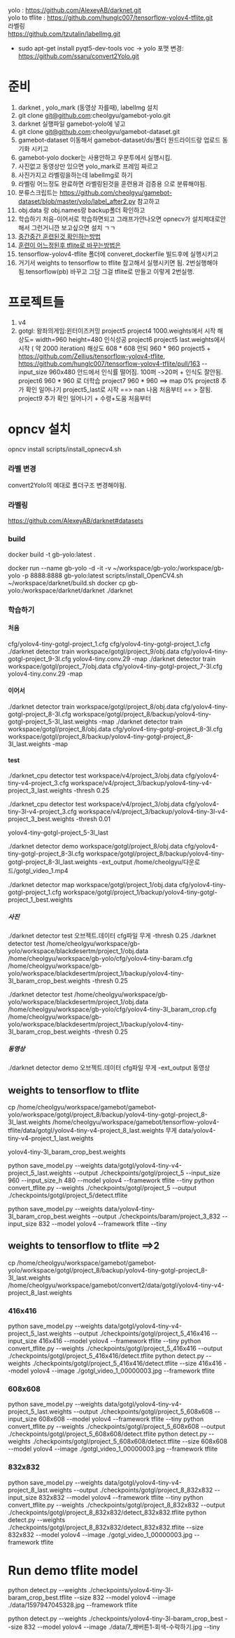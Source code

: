 
yolo : https://github.com/AlexeyAB/darknet.git   
yolo to tflite : https://github.com/hunglc007/tensorflow-yolov4-tflite.git   
라벨링   
https://github.com/tzutalin/labelImg.git   
+ sudo apt-get install pyqt5-dev-tools
voc -> yolo 포맷 변경: https://github.com/ssaru/convert2Yolo.git   

# 준비
1. darknet , yolo_mark (동영상 자를때), labelImg 설치
2. git clone git@github.com:cheolgyu/gamebot-yolo.git
3. darknet 실행파일 gamebot-yolo에 넣고
4. git clone git@github.com:cheolgyu/gamebot-dataset.git
5. gamebot-dataset 이동해서 gamebot-dataset/ds/폴더 원드라이드랑 업로드 동기화 시키고 
6. gamebot-yolo docker는 사용안하고 우분투에서 실행시킴. 
7. 사진없고 동영상만 있으면 yolo_mark로 프레임 짜르고 
8. 사진가지고 라벨링을하는데 labelImg로 하기 
9. 라벨링 어느정도 완료하면 라벨링된것을 훈련용과 검증용 으로 분류해야됨.
10. 분류스크립트는 https://github.com/cheolgyu/gamebot-dataset/blob/master/yolo/label_after2.py 참고하고
11. obj.data 랑 obj.names랑 backup폴더 확인하고 
12. 학습하기 처음-이어서로 학습하면되고 그래프가안나오면 opnecv가 설치제대로안해서 그런거니깐 보고싶으면 설치 ㄱㄱ
13. [중간중간 훈련된것 확인하는방법](https://github.com/cheolgyu/gamebot-yolo#test)
14. [훈련이 어느정된후 tflite로 바꾸는방법은]()
15. tensorflow-yolov4-tflite 폴더에 converet_dockerfile 빌드후에 실행시키고
16. 거기서 weights to tensorflow to tflite 참고해서 실행시키면 됨. 2번실행해야됨.tensorflow(pb) 바꾸고 그담 그걸 tflite로 만들고 이렇게 2번실행.



# 프로젝트들
1. v4
2. gotgl: 왕좌의게임:윈터이즈커밍
    project5 
        project4 1000.weights에서 시작
        해상도= width=960 height=480
        인식성공
    project6 
        project5 last.weights에서 시작 ( 약 2000 iteration)
        해상도 608 * 608 안되
        960 * 960 
    project5 +  https://github.com/Zellius/tensorflow-yolov4-tflite, https://github.com/hunglc007/tensorflow-yolov4-tflite/pull/163
        --input_size 960x480  안드에서 인식률 떨어짐. 100퍼 ->20퍼 + 인식도 잘안됨. 
    project6
        960 * 960 로 더학습 
    project7
        960 * 960 ==> map 0%
    project8
        추가
            확인
            일어나기 
        project5_last로 시작 ==> nan 나옴
        처음부터 == > 잘됨.
    project9
        추가
            확인
            일어나기 + 수령+도움 
        처음부터 



# opncv 설치
opncv install
scripts/install_opnecv4.sh
### 라벨 변경
convert2Yolo의 예대로 폴더구조 변경해야됨.


### 라벨링
https://github.com/AlexeyAB/darknet#datasets

### build 
docker build -t gb-yolo:latest .  

docker run  --name gb-yolo -d -it -v ~/workspace/gb-yolo:/workspace/gb-yolo -p 8888:8888  gb-yolo:latest
scripts/install_OpenCV4.sh
~/workspace/darknet/build.sh
docker cp gb-yolo:/workspace/darknet/darknet ./darknet



### 학습하기
#### 처음
cfg/yolov4-tiny-gotgl-project_1.cfg
cfg/yolov4-tiny-gotgl-project_1.cfg
./darknet detector train workspace/gotgl/project_9/obj.data cfg/yolov4-tiny-gotgl-project_9-3l.cfg yolov4-tiny.conv.29  -map
./darknet detector train workspace/gotgl/project_7/obj.data cfg/yolov4-tiny-gotgl-project_7-3l.cfg yolov4-tiny.conv.29  -map
#### 이어서
./darknet detector train workspace/gotgl/project_8/obj.data cfg/yolov4-tiny-gotgl-project_8-3l.cfg workspace/gotgl/project_8/backup/yolov4-tiny-gotgl-project_5-3l_last.weights  -map
./darknet detector train workspace/gotgl/project_8/obj.data cfg/yolov4-tiny-gotgl-project_8-3l.cfg workspace/gotgl/project_8/backup/yolov4-tiny-gotgl-project_8-3l_last.weights  -map

#### test

./darknet_cpu detector test workspace/v4/project_3/obj.data  cfg/yolov4-tiny-v4-project_3.cfg  workspace/v4/project_3/backup/yolov4-tiny-v4-project_3_last.weights -thresh 0.25

./darknet_cpu detector test workspace/v4/project_3/obj.data  cfg/yolov4-tiny-3l-v4-project_3.cfg  workspace/v4/project_3/backup/yolov4-tiny-3l-v4-project_3_best.weights -thresh 0.01

yolov4-tiny-gotgl-project_5-3l_last

./darknet detector demo workspace/gotgl/project_8/obj.data cfg/yolov4-tiny-gotgl-project_8-3l.cfg workspace/gotgl/project_8/backup/yolov4-tiny-gotgl-project_8-3l_last.weights -ext_output /home/cheolgyu/다운로드/gotgl_video_1.mp4


./darknet detector map workspace/gotgl/project_1/obj.data cfg/yolov4-tiny-gotgl-project_1.cfg workspace/gotgl/project_1/backup/yolov4-tiny-gotgl-project_1_best.weights


##### 사진
./darknet detector test 오브젝트.데이터 cfg파일 무게 -thresh 0.25
./darknet detector test /home/cheolgyu/workspace/gb-yolo/workspace/blackdesertm/project_1/obj.data  /home/cheolgyu/workspace/gb-yolo/cfg/yolov4-tiny-baram.cfg  /home/cheolgyu/workspace/gb-yolo/workspace/blackdesertm/project_1/backup/yolov4-tiny-3l_baram_crop_best.weights -thresh 0.25

./darknet detector test /home/cheolgyu/workspace/gb-yolo/workspace/blackdesertm/project_1/obj.data  /home/cheolgyu/workspace/gb-yolo/cfg/yolov4-tiny-3l_baram_crop.cfg  /home/cheolgyu/workspace/gb-yolo/workspace/blackdesertm/project_1/backup/yolov4-tiny-3l_baram_crop_best.weights -thresh 0.25

##### 동영상
./darknet detector demo 오브젝트.데이터 cfg파일 무게  -ext_output 동영상

## weights to tensorflow  to tflite
cp /home/cheolgyu/workspace/gamebot/gamebot-yolo/workspace/gotgl/project_8/backup/yolov4-tiny-gotgl-project_8-3l_last.weights /home/cheolgyu/workspace/gamebot/tensorflow-yolov4-tflite/data/gotgl/yolov4-tiny-v4-project_8_last.weights
무게 data/yolov4-tiny-v4-project_1_last.weights

yolov4-tiny-3l_baram_crop_best.weights

python save_model.py --weights data/gotgl/yolov4-tiny-v4-project_5_last.weights --output ./checkpoints/gotgl/project_5 --input_size 960 --input_size_h 480 --model yolov4 --framework tflite --tiny
python convert_tflite.py --weights ./checkpoints/gotgl/project_5 --output ./checkpoints/gotgl/project_5/detect.tflite

python save_model.py --weights data/yolov4-tiny-3l_baram_crop_best.weights --output  ./checkpoints/baram/project_3_832 --input_size 832 --model yolov4 --framework tflite --tiny

## weights to tensorflow  to tflite  ==>2
cp /home/cheolgyu/workspace/gamebot/gamebot-yolo/workspace/gotgl/project_8/backup/yolov4-tiny-gotgl-project_8-3l_last.weights /home/cheolgyu/workspace/gamebot/convert2/data/gotgl/yolov4-tiny-v4-project_8_last.weights

### 416x416
python save_model.py --weights data/gotgl/yolov4-tiny-v4-project_5_last.weights --output ./checkpoints/gotgl/project_5_416x416 --input_size 416x416 --model yolov4 --framework tflite --tiny
python convert_tflite.py --weights ./checkpoints/gotgl/project_5_416x416 --output ./checkpoints/gotgl/project_5_416x416/detect.tflite
python detect.py --weights ./checkpoints/gotgl/project_5_416x416/detect.tflite --size 416x416 --model yolov4 --image ./gotgl_video_1_00000003.jpg --framework tflite

### 608x608
python save_model.py --weights data/gotgl/yolov4-tiny-v4-project_5_last.weights --output ./checkpoints/gotgl/project_5_608x608 --input_size 608x608 --model yolov4 --framework tflite --tiny
python convert_tflite.py --weights ./checkpoints/gotgl/project_5_608x608 --output ./checkpoints/gotgl/project_5_608x608/detect.tflite
python detect.py --weights ./checkpoints/gotgl/project_5_608x608/detect.tflite --size 608x608 --model yolov4 --image ./gotgl_video_1_00000003.jpg --framework tflite

### 832x832
python save_model.py --weights data/gotgl/yolov4-tiny-v4-project_8_last.weights --output ./checkpoints/gotgl/project_8_832x832 --input_size 832x832 --model yolov4 --framework tflite --tiny
python convert_tflite.py --weights ./checkpoints/gotgl/project_8_832x832 --output ./checkpoints/gotgl/project_8_832x832/detect_832x832.tflite
python detect.py --weights ./checkpoints/gotgl/project_8_832x832/detect_832x832.tflite --size 832x832 --model yolov4 --image ./gotgl_video_1_00000003.jpg --framework tflite



# Run demo tflite model

python detect.py --weights ./checkpoints/yolov4-tiny-3l-baram_crop_best.tflite --size 832 --model yolov4 --image ./data/1597947045328.jpg --framework tflite

python detect.py --weights ./checkpoints/yolov4-tiny-3l-baram_crop_best --size 832 --model yolov4 --image ./data/7_쾌버튼1-회색-수락하기.jpg --tiny
